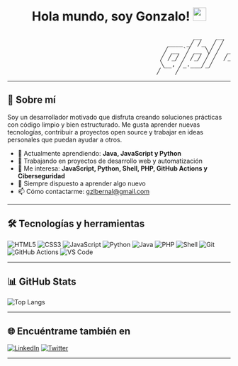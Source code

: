 <div id="greetings" align="center">
<h1>
  Hola mundo, soy Gonzalo!
  <img src="https://media.giphy.com/media/hvRJCLFzcasrR4ia7z/giphy.gif" width="30px"/>
</h1>
</div>

<pre>
                                                  __    __                __         
                                           ____ _╱ ╱_  ╱ ╱           ____╱ ╱__ _   __
                                          ╱ __ `╱ __ ╲╱ ╱  ______   ╱ __  ╱ _ ╲ │ ╱ ╱ 
                                         ╱ ╱_╱ ╱ ╱_╱ ╱ ╱  ╱_____╱  ╱ ╱_╱ ╱  __╱ │╱ ╱  
                                         ╲__, ╱_.___╱_╱            ╲__,_╱╲___╱│___╱                                     
                                        ╱____╱                                     
</pre>
---

## 🚀 Sobre mí

Soy un desarrollador motivado que disfruta creando soluciones prácticas con código limpio y bien estructurado. Me gusta aprender nuevas tecnologías, contribuir a proyectos open source y trabajar en ideas personales que puedan ayudar a otros.

- 🌱 Actualmente aprendiendo: **Java, JavaScript y Python**
- 🔭 Trabajando en proyectos de desarrollo web y automatización
- 💬 Me interesa: **JavaScript, Python, Shell, PHP, GitHub Actions y Ciberseguridad**
- 🧠 Siempre dispuesto a aprender algo nuevo
- 📫 Cómo contactarme: [gzlbernal@gmail.com](mailto:gzlbernal@gnmail.com)

---

## 🛠️ Tecnologías y herramientas

![HTML5](https://img.shields.io/badge/HTML5-E34F26?style=for-the-badge&logo=html5&logoColor=white)
![CSS3](https://img.shields.io/badge/CSS3-1572B6?style=for-the-badge&logo=css3&logoColor=white)
![JavaScript](https://img.shields.io/badge/JavaScript-F7DF1E?style=for-the-badge&logo=javascript&logoColor=black)
![Python](https://img.shields.io/badge/Python-3776AB?style=for-the-badge&logo=python&logoColor=white)
![Java](https://img.shields.io/badge/Java-007396?style=for-the-badge&logo=java&logoColor=white)
![PHP](https://img.shields.io/badge/PHP-777BB4?style=for-the-badge&logo=php&logoColor=white)
![Shell](https://img.shields.io/badge/Shell_Script-121011?style=for-the-badge&logo=gnu-bash&logoColor=white)
![Git](https://img.shields.io/badge/Git-F05032?style=for-the-badge&logo=git&logoColor=white)
![GitHub Actions](https://img.shields.io/badge/GitHub_Actions-2088FF?style=for-the-badge&logo=github-actions&logoColor=white)
![VS Code](https://img.shields.io/badge/VS_Code-007ACC?style=for-the-badge&logo=visual-studio-code&logoColor=white)

---

## 📊 GitHub Stats

![Top Langs](https://github-readme-stats.vercel.app/api/top-langs/?username=GRXcoding&layout=compact&theme=tokyonight)

---

## 🌐 Encuéntrame también en

[![LinkedIn](https://img.shields.io/badge/-LinkedIn-0077B5?logo=linkedin&logoColor=white&style=flat)](https://linkedin.com/in/gonzalobernallopez)
[![Twitter](https://img.shields.io/badge/-Twitter-1DA1F2?logo=twitter&logoColor=white&style=flat)](https://x.com/grxcoding)

---



